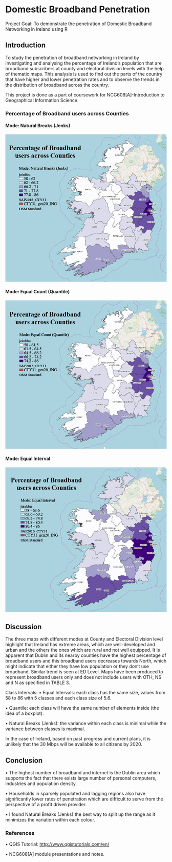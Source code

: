 # Domestic Broadband Penetration
Project Goal: To demonstrate the penetration of Domestic Broadband Networking in Ireland using R

## Introduction
To study the penetration of broadband networking in Ireland by investigating and analysing the percentage of Ireland’s population that are broadband subscribers at county and electoral division levels with the help of thematic maps. This analysis is used to find out the parts of the country that have higher and lower penetration rates and to observe the trends in the distribution of broadband across the country.

This project is done as a part of coursework for NCG608[A]-Introduction to Geographical Information Science.

### Percentage of Broadband users across Counties
#### Mode: Natural Breaks (Jenks)

![](/images/sk1.PNG)

#### Mode: Equal Count (Quantile)

![](/images/sk2.PNG)


#### Mode: Equal Interval

![](/images/sk3.PNG)

## Discussion

The three maps with different modes at County and Electoral Division level highlight that Ireland has extreme areas, which are well-developed and urban and the others the ones which are rural and not well equipped. It is apparent that Dublin and its nearby counties have the highest percentage of broadband users and this broadband users decreases towards North, which might indicate that either they have low population or they don’t use broadband. Similar trend is seen at ED Level.
Maps have been produced to represent broadband users only and does not include users with OTH, NS and N as specified in TABLE 3. 

Class Intervals:
•	Equal Intervals: each class has the same size, values from 58 to 86 with 5 classes and each class size of 5.6.

•	Quantile: each class will have the same number of elements inside (the idea of a boxplot).

•	Natural Breaks (Jenks): the variance within each class is minimal while the variance between classes is maximal.

In the case of Ireland, based on past progress and current plans, it is unlikely that the 30 Mbps will be available to all citizens by 2020.

## Conclusion 

•	The highest number of broadband and internet is the Dublin area which supports the fact that there exists large number of personal computers, industries and population density.

•	Households in sparsely populated and lagging regions also have significantly lower rates of penetration which are difficult to serve from the perspective of a profit driven provider.

•	I found Natural Breaks (Jenks) the best way to split up the range as it minimizes the variation within each colour.

### References
•	QGIS Tutorial: http://www.qgistutorials.com/en/

•	NCG608[A] module presentations and notes.
